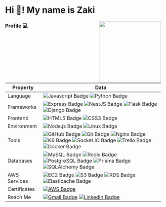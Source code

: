 <h1 align="left">Hi 👋! My name is Zaki</h1>


<img align="right" height="200" style="margin-top: 0px;" src="https://media.tenor.com/yzQj6APQvAQAAAAi/jones-beagle.gif" />


### Profile 💻

Property                 | Data  
-------------------------|------
Language                 | ![Javascript Badge](https://img.shields.io/badge/-JavaScript-F7DF1E?style=flat&logo=Javascript&logoColor=white) ![Python Badge](https://img.shields.io/badge/-Python-3776AB?style=flat&logo=Python&logoColor=white)
Frameworks               | ![Express Badge](https://img.shields.io/badge/-Express-lightgray?style=flat&logo=express&logoColor=white) ![NestJS Badge](https://img.shields.io/badge/-NestJS-red?style=flat&logo=nestjs&logoColor=white)  ![Flask Badge](https://img.shields.io/badge/-Flask-000000?style=flat&logo=Flask&logoColor=white) ![Django Badge](https://img.shields.io/badge/-Django-092E20?style=flat&logo=Django&logoColor=white)
Frontend                 | ![HTML5 Badge](https://img.shields.io/badge/-HTML5-orange?style=flat&logo=html5&logoColor=white) ![CSS3 Badge](https://img.shields.io/badge/-CSS3-blue?style=flat&logo=css3&logoColor=white)
Environment              | ![Node.js Badge](https://img.shields.io/badge/-Nodejs-brightgreen?style=flat&logo=nodedotjs&logoColor=white) ![Linux Badge](https://img.shields.io/badge/-Linux-000000?style=flat&logo=linux&logoColor=white) 
Tools                    | ![GitHub Badge](https://img.shields.io/badge/-GitHub-lightgray?style=flat&logo=github&logoColor=white) ![Git Badge](https://img.shields.io/badge/-Git-orange?style=flat&logo=git&logoColor=white) ![Nginx Badge](https://img.shields.io/badge/-Nginx-brightgreen?style=flat&logo=nginx&logoColor=white) ![K6 Badge](https://img.shields.io/badge/-k6-blueviolet?style=flat&logo=k6&logoColor=white) ![Socket.IO Badge](https://img.shields.io/badge/-Socket.IO-black?style=flat&logo=Socket.IO&logoColor=white) ![Trello Badge](https://img.shields.io/badge/-Trello-blue?style=flat&logo=trello&logoColor=white) ![Docker Badge](https://img.shields.io/badge/-Docker-2496ED?style=flat&logo=docker&logoColor=white)
Databases                | ![MySQL Badge](https://img.shields.io/badge/-MySQL-blue?style=flat&logo=mysql&logoColor=white) ![Redis Badge](https://img.shields.io/badge/-Redis-red?style=flat&logo=redis&logoColor=white)  ![PostgreSQL Badge](https://img.shields.io/badge/-PostgreSQL-blue?style=flat&logo=postgresql&logoColor=white) ![Prisma Badge](https://img.shields.io/badge/-Prisma-5849BE?style=flat&logo=prisma&logoColor=white) ![SQLAlchemy Badge](https://img.shields.io/badge/-SQLAlchemy-FCA121?style=flat&logo=Python&logoColor=white)
AWS Services             | ![EC2 Badge](https://img.shields.io/badge/-EC2-orange?style=flat&logo=amazonec2&logoColor=white) ![S3 Badge](https://img.shields.io/badge/-S3-brightgreen?style=flat&logo=amazons3&logoColor=white) ![RDS Badge](https://img.shields.io/badge/-RDS-blue?style=flat&logo=amazonrds&logoColor=white) ![Elasticache Badge](https://img.shields.io/badge/-Elasticache-lightblue?style=flat&logo=amazonaws&logoColor=white)
Certificates             | [![AWS Badge](https://img.shields.io/badge/Amazon%20AWS-232F3E?style=flat&logo=amazon-web-services&logoColor=white)](https://www.credly.com/go/5k7S2m1s2uAJDdWaAizQBQ)
Reach Me                 | [![Gmail Badge](https://img.shields.io/badge/-Shao%20Shao%20Lu-e54448?style=flat&logo=Gmail&logoColor=white)](mailto:reborn7875@gmail.com) [![Linkedin Badge](https://img.shields.io/badge/-Shao%20Shao%20Lu-blue?style=flat&logo=Linkedin&logoColor=white)](https://www.linkedin.com/in/%E7%B4%B9%E8%B3%A2-%E5%91%82-537404115/) 

###
